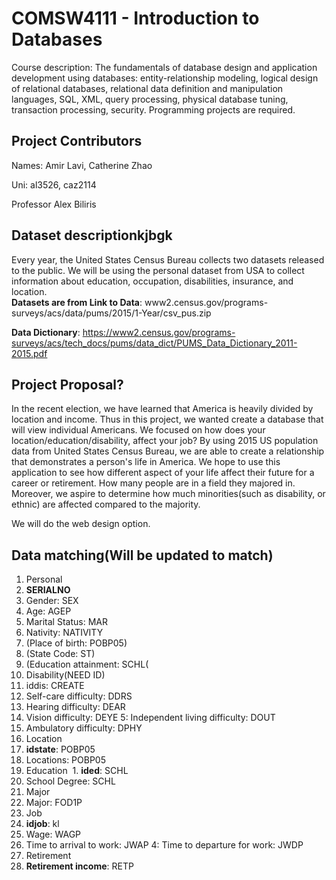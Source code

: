 # COMSW4111 - Introduction to Databases
Course description: The fundamentals of database design and application development using databases: entity-relationship modeling, logical design of relational databases, relational data definition and manipulation languages, SQL, XML, query processing, physical database tuning, transaction processing, security. Programming projects are required.

## Project Contributors
Names: Amir Lavi, Catherine Zhao

Uni: al3526, caz2114

Professor Alex Biliris

## Dataset descriptionkjbgk
Every year, the United States Census Bureau collects two datasets released to the public. We will be using the personal dataset from USA to collect information about education, occupation, disabilities, insurance, and location.  
__Datasets are from Link to Data__: www2.census.gov/programs-surveys/acs/data/pums/2015/1-Year/csv_pus.zip

__Data Dictionary__: https://www2.census.gov/programs-surveys/acs/tech_docs/pums/data_dict/PUMS_Data_Dictionary_2011-2015.pdf


## Project Proposal?
In the recent election, we have learned that America is heavily divided by location and income. Thus in this project, we wanted create a database that will view individual Americans. We focused on how does your location/education/disability, affect your job? By using 2015 US population data from United States Census Bureau, we are able to create a relationship that demonstrates a person's life in America. We hope to use this application to see how different aspect of your life affect their future for a career or retirement. How many people are in a field they majored in. Moreover, we aspire to determine how much minorities(such as disability, or ethnic) are affected compared to the majority.

We will do the web design option.

## Data matching(Will be updated to match)
1. Personal
  1. __SERIALNO__
  2. Gender: SEX
  3. Age: AGEP
  4. Marital Status: MAR
  5. Nativity: NATIVITY
  6. (Place of birth: POBP05)
  7. (State Code: ST)
  8. (Education attainment: SCHL(
2. Disability(NEED ID)
  1. iddis: CREATE
  2. Self-care difficulty: DDRS
  3. Hearing difficulty: DEAR
  4. Vision difficulty: DEYE
  5: Independent living difficulty: DOUT
  6. Ambulatory difficulty: DPHY
3. Location
  1. __idstate__: POBP05
  2. Locations: POBP05
4. Education
  1. __ided__: SCHL
  2. School Degree: SCHL
5. Major
  1. Major: FOD1P
6. Job
  1. __idjob__: kl
  2. Wage: WAGP
  3. Time to arrival to work: JWAP
  4: Time to departure for work: JWDP
7. Retirement
  1. __Retirement income__: RETP
  
 
  
  
  
  
